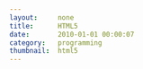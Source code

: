 ```yaml
---
layout:     none
title:      HTML5
date:       2010-01-01 00:00:07
category:   programming
thumbnail:  html5
---
```

